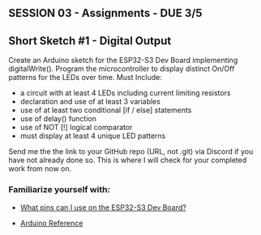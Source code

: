 
## SESSION 03 - Assignments - DUE 3/5

## Short Sketch #1 - Digital Output
Create an Arduino sketch for the ESP32-S3 Dev Board implementing digitalWrite(). Program the microcontroller to display distinct On/Off patterns for the LEDs over time.
Must Include:
- a circuit with at least 4 LEDs including current limiting resistors
- declaration and use of at least 3 variables
- use of at least two conditional [if / else] statements
- use of delay() function
- use of NOT [!] logical comparator
- must display at least 4 unique LED patterns

Send me the the link to your GitHub repo (URL, not .git) via Discord if you have not already done so. This is where I will check for your completed work from now on.

### Familiarize yourself with:

* [What pins can I use on the ESP32-S3 Dev Board?](https://www.luisllamas.es/en/which-pins-can-i-use-on-esp32-s3/)

* [Arduino Reference](https://docs.arduino.cc/language-reference/)


